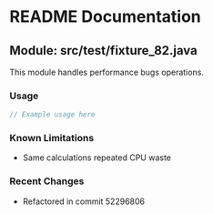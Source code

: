# README Documentation

## Module: src/test/fixture_82.java

This module handles performance bugs operations.

### Usage

```javascript
// Example usage here
```

### Known Limitations

- Same calculations repeated CPU waste

### Recent Changes

- Refactored in commit 52296806
